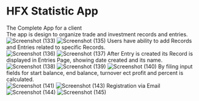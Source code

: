 # HFX Statistic App
The Complete App for a client  
The app is design to organize trade and investment records and entries.  
![Screenshot (133)](https://user-images.githubusercontent.com/66248314/110621744-dc8b5e80-819a-11eb-9bc7-fe8448b5c596.png)
![Screenshot (135)](https://user-images.githubusercontent.com/66248314/110621754-df864f00-819a-11eb-8ec9-20e7d7048f72.png)
Users have ability to add Records and Entries related to specific Records.  
![Screenshot (136)](https://user-images.githubusercontent.com/66248314/110621758-e1501280-819a-11eb-813c-32cfb8bfa4b6.png)
![Screenshot (137)](https://user-images.githubusercontent.com/66248314/110621766-e319d600-819a-11eb-9500-c8bf08aa9d0f.png)
After Entry is created its Record is displayed in Entries Page, showing date created and its name.  
![Screenshot (138)](https://user-images.githubusercontent.com/66248314/110621770-e44b0300-819a-11eb-8b1a-6e27d4fc4399.png)
![Screenshot (139)](https://user-images.githubusercontent.com/66248314/110621773-e4e39980-819a-11eb-8696-c92e727ebb2a.png)
![Screenshot (140)](https://user-images.githubusercontent.com/66248314/110621779-e745f380-819a-11eb-98ad-1d32718f7bde.png)
By filing input fields for start balance, end balance, turnover ect profit and percent is calculated.  
![Screenshot (141)](https://user-images.githubusercontent.com/66248314/110621788-e8772080-819a-11eb-8def-49d7613cd603.png)
![Screenshot (143)](https://user-images.githubusercontent.com/66248314/110621790-e9a84d80-819a-11eb-9564-fdd73826000f.png)
Registration via Email
![Screenshot (144)](https://user-images.githubusercontent.com/66248314/110621798-ee6d0180-819a-11eb-842b-cccacd096d2c.png)
![Screenshot (145)](https://user-images.githubusercontent.com/66248314/110621802-ef9e2e80-819a-11eb-8381-abfbd5f8b94f.png)


